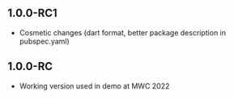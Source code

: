 ## 1.0.0-RC1

- Cosmetic changes (dart format, better package description in pubspec.yaml)

## 1.0.0-RC

- Working version used in demo at MWC 2022
